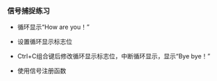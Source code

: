 
### 信号捕捉练习

+ 循环显示“How are you！”

+ 设置循环显示标志位

+ Ctrl+C组合键后修改循环显示标志位，中断循环显示，显示“Bye bye！”

+ 使用信号注册函数
